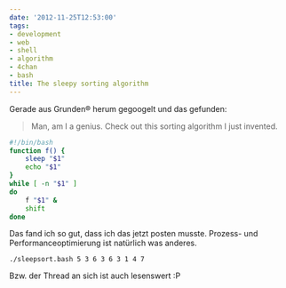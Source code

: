 ```yaml
---
date: '2012-11-25T12:53:00'
tags:
- development
- web
- shell
- algorithm
- 4chan
- bash
title: The sleepy sorting algorithm
---
```


Gerade aus Grunden&reg; herum gegoogelt und das gefunden:

> Man, am I a genius. Check out this sorting algorithm I just invented.

``` bash
#!/bin/bash
function f() {
    sleep "$1"
    echo "$1"
}
while [ -n "$1" ]
do
    f "$1" &
    shift
done
```

Das fand ich so gut, dass ich das jetzt posten musste. Prozess- und Performanceoptimierung
ist natürlich was anderes.

`./sleepsort.bash 5 3 6 3 6 3 1 4 7`

Bzw. der Thread an sich ist auch lesenswert :P